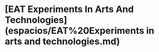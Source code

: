 # \[EAT Experiments In Arts And Technologies]\(espacios/EAT%20Experiments in arts and technologies.md)

